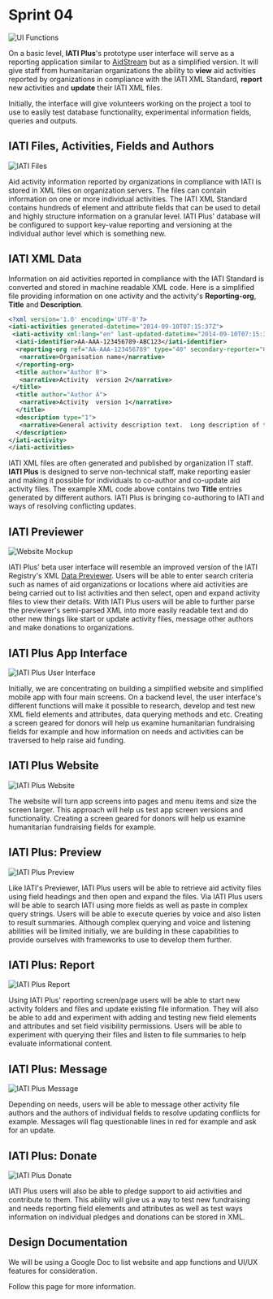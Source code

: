 # Sprint 04

![UI Functions](https://github.com/Humanitarian-AI/IATIPlus/blob/main/Media/UI_Functions.png)

On a basic level, **IATI Plus**'s prototype user interface will serve as a reporting application similar to [AidStream](https://aidstream.org/) but as a simplified version. It will give staff from humanitarian organizations the ability to **view** aid activities reported by organizations in compliance with the IATI XML Standard, **report** new activities and **update** their IATI XML files.

Initially, the interface will give volunteers working on the project a tool to use to easily test database functionality, experimental information fields, queries and outputs.

## IATI Files, Activities, Fields and Authors

![IATI Files](https://github.com/Humanitarian-AI/IATIPlus/blob/main/Media/IATI_structure.png)

Aid activity information reported by organizations in compliance with IATI is stored in XML files on organization servers. The files can contain information on one or more individual activities. The IATI XML Standard contains hundreds of element and attribute fields that can be used to detail and highly structure information on a granular level. IATI Plus' database will be configured to support key-value reporting and versioning at the individual author level which is something new.

## IATI XML Data

Information on aid activities reported in compliance with the IATI Standard is converted and stored in machine readable XML code. Here is a simplified file providing information on one activity and the activity's **Reporting-org**, **Title** and **Description**.

```XML
<?xml version='1.0' encoding='UTF-8'?>
<iati-activities generated-datetime="2014-09-10T07:15:37Z">
 <iati-activity xml:lang="en" last-updated-datetime="2014-09-10T07:15:37Z">
  <iati-identifier>AA-AAA-123456789-ABC123</iati-identifier>
  <reporting-org ref="AA-AAA-123456789" type="40" secondary-reporter="0">
   <narrative>Organisation name</narrative>
  </reporting-org>
  <title author="Author B">
   <narrative>Activity  version 2</narrative>
 </title>
  <title author="Author A">
   <narrative>Activity  version 1</narrative>
  </title>
  <description type="1">
   <narrative>General activity description text.  Long description of the activity</narrative>
  </description>
</iati-activity>
</iati-activities>
```

IATI XML files are often generated and published by organization IT staff. **IATI Plus** is designed to serve non-technical staff, make reporting easier and making it possible for individuals to co-author and co-update aid activity files. The example XML code above contains two **Title** entries generated by different authors. IATI Plus is bringing co-authoring to IATI and ways of resolving conflicting updates.

## IATI Previewer

![Website Mockup](https://github.com/Humanitarian-AI/IATIPlus/blob/main/Media/IATI_Preview.png)

IATI Plus' beta user interface will resemble an improved version of the IATI Registry's XML [Data Previewer](http://preview.iatistandard.org/index.php?url=https%3A//aidstream.s3.us-west-2.amazonaws.com/xml/cnepal-activities.xml). Users will be able to enter search criteria such as names of aid organizations or locations where aid activities are being carried out to list activities and then select, open and expand activity files to view their details. With IATI Plus users will be able to further parse the previewer's semi-parsed XML into more easily readable text and do other new things like start or update activity files, message other authors and make donations to organizations.

## IATI Plus App Interface

![IATI Plus User Interface](https://github.com/Humanitarian-AI/IATIPlus/blob/main/Media/App_mockup_screens.png)

Initially, we are concentrating on building a simplified website and simplified mobile app with four main screens. On a backend level, the user interface's different functions will make it possible to research, develop and test new XML field elements and attributes, data querying methods and etc. Creating a screen geared for donors will help us examine humanitarian fundraising fields for example and how information on needs and activities can be traversed to help raise aid funding.

## IATI Plus Website

![IATI Plus Website](https://github.com/Humanitarian-AI/IATIPlus/blob/main/Media/IATIPlus_website.png)

The website will turn app screens into pages and menu items and size the screen larger. This approach will help us test app screen versions and functionality. Creating a screen geared for donors will help us examine humanitarian fundraising fields for example.

## IATI Plus: Preview

![IATI Plus Preview](https://github.com/Humanitarian-AI/IATIPlus/blob/main/Media/IATIPlus_preview.png)

Like IATI's Previewer, IATI Plus users will be able to retrieve aid activity files using field headings and then open and expand the files. Via IATI Plus users will be able to search IATI using more fields as well as paste in complex query strings. Users will be able to execute queries by voice and also listen to result summaries. Although complex querying and voice and listening abilities will be limited initially, we are building in these capabilities to provide ourselves with frameworks to use to develop them further.

## IATI Plus: Report

![IATI Plus Report](https://github.com/Humanitarian-AI/IATIPlus/blob/main/Media/IATIPlus_report.png)

Using IATI Plus' reporting screen/page users will be able to start new activity folders and files and update existing file information. They will also be able to add and experiment with adding and testing new field elements and attributes and set field visibility permissions. Users will be able to experiment with querying their files and listen to file summaries to help evaluate informational content.

## IATI Plus: Message

![IATI Plus Message](https://github.com/Humanitarian-AI/IATIPlus/blob/main/Media/IATIPlus_message.png)

Depending on needs, users will be able to message other activity file authors and the authors of individual fields to resolve updating conflicts for example. Messages will flag questionable lines in red for example and ask for an update.

## IATI Plus: Donate

![IATI Plus Donate](https://github.com/Humanitarian-AI/IATIPlus/blob/main/Media/IATIPlus_donate.png)

IATI Plus users will also be able to pledge support to aid activities and contribute to them. This ability will give us a way to test new fundraising and needs reporting field elements and attributes as well as test ways information on individual pledges and donations can be stored in XML.

## Design Documentation

We will be using a Google Doc to list website and app functions and UI/UX features for consideration.

Follow this page for more information.

